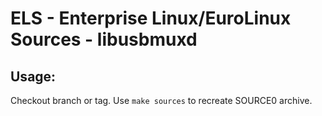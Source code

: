# ELS - Enterprise Linux/EuroLinux Sources - libusbmuxd
 
## Usage:
  Checkout branch or tag. Use `make sources` to recreate  SOURCE0 archive.
